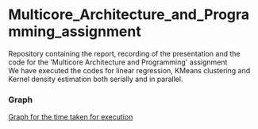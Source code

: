 # Multicore_Architecture_and_Programming_assignment

Repository containing the report, recording of the presentation and the code for the 'Multicore Architecture and Programming' assignment
<br>
We have executed the codes for linear regression, KMeans clustering and Kernel density estimation both serially and in parallel.

### Graph

[Graph for the time taken for execution](https://github.com/Manish-M2018/Multicore_Architecture_and_Programming_assignment/blob/main/images/Graph_for_the_time_taken_for_serial_and_parallel_execution.png)
